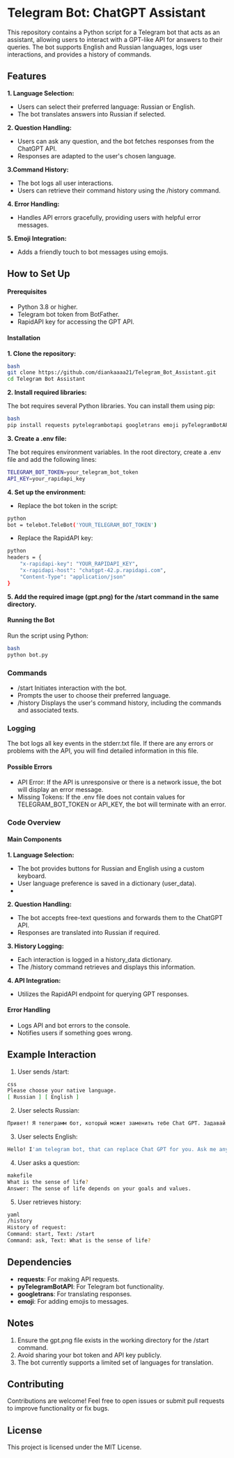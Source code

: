 # Telegram Bot: ChatGPT Assistant
This repository contains a Python script for a Telegram bot that acts as an assistant, allowing users to interact with a GPT-like API for answers to their queries. The bot supports English and Russian languages, logs user interactions, and provides a history of commands.

## Features
**1. Language Selection:**

- Users can select their preferred language: Russian or English.
- The bot translates answers into Russian if selected.

**2. Question Handling:**

- Users can ask any question, and the bot fetches responses from the ChatGPT API.
- Responses are adapted to the user's chosen language.

**3.Command History:**

- The bot logs all user interactions.
- Users can retrieve their command history using the /history command.

**4. Error Handling:**

- Handles API errors gracefully, providing users with helpful error messages.

**5. Emoji Integration:**

- Adds a friendly touch to bot messages using emojis.

## How to Set Up
#### Prerequisites
- Python 3.8 or higher.
- Telegram bot token from BotFather.
- RapidAPI key for accessing the GPT API.

#### Installation
**1. Clone the repository:**
```sh
bash
git clone https://github.com/diankaaaa21/Telegram_Bot_Assistant.git
cd Telegram Bot Assistant
```
**2. Install required libraries:**

The bot requires several Python libraries. You can install them using pip:
```sh
bash
pip install requests pytelegrambotapi googletrans emoji pyTelegramBotAPI python-dotenv 
```

**3. Create a .env file:**

The bot requires environment variables. In the root directory, create a .env file and add the following lines:

```sh
TELEGRAM_BOT_TOKEN=your_telegram_bot_token
API_KEY=your_rapidapi_key
```

**4. Set up the environment:**

- Replace the bot token in the script:
```sh
python
bot = telebot.TeleBot('YOUR_TELEGRAM_BOT_TOKEN')
```
- Replace the RapidAPI key:
```sh
python
headers = {
    "x-rapidapi-key": "YOUR_RAPIDAPI_KEY",
    "x-rapidapi-host": "chatgpt-42.p.rapidapi.com",
    "Content-Type": "application/json"
}
```
**5. Add the required image (gpt.png) for the /start command in the same directory.**

#### Running the Bot
Run the script using Python:
```sh
bash
python bot.py
```
### Commands
- /start
  Initiates interaction with the bot.
- Prompts the user to choose their preferred language.
- /history
  Displays the user's command history, including the commands and associated texts.

### Logging

The bot logs all key events in the stderr.txt file. If there are any errors or problems with the API, you will find detailed information in this file.
#### Possible Errors
- API Error: If the API is unresponsive or there is a network issue, the bot will display an error message.
- Missing Tokens: If the .env file does not contain values for TELEGRAM_BOT_TOKEN or API_KEY, the bot will terminate with an error.

### Code Overview
#### Main Components
**1. Language Selection:**

- The bot provides buttons for Russian and English using a custom keyboard.
- User language preference is saved in a dictionary (user_data).
-
**2. Question Handling:**

- The bot accepts free-text questions and forwards them to the ChatGPT API.
- Responses are translated into Russian if required.

**3. History Logging:**

- Each interaction is logged in a history_data dictionary.
- The /history command retrieves and displays this information.

**4. API Integration:**

- Utilizes the RapidAPI endpoint for querying GPT responses.

#### Error Handling
- Logs API and bot errors to the console.
- Notifies users if something goes wrong.

## Example Interaction

1. User sends /start:
```sh
css
Please choose your native language.
[ Russian ] [ English ]
```
2. User selects Russian:
```sh
Привет! Я телеграмм бот, который может заменить тебе Chat GPT. Задавай мне любые вопросы. 😊
```
3. User selects English:
```sh
Hello! I'am telegram bot, that can replace Chat GPT for you. Ask me any questions. 😊
```
4. User asks a question:
```sh
makefile
What is the sense of life?
Answer: The sense of life depends on your goals and values.
```
5. User retrieves history:
```sh
yaml
/history
History of request: 
Command: start, Text: /start
Command: ask, Text: What is the sense of life?
```
## Dependencies
- **requests**: For making API requests.
- **pyTelegramBotAPI**: For Telegram bot functionality.
- **googletrans**: For translating responses.
- **emoji**: For adding emojis to messages.

## Notes
1. Ensure the gpt.png file exists in the working directory for the /start command.
2. Avoid sharing your bot token and API key publicly.
3. The bot currently supports a limited set of languages for translation.

## Contributing
Contributions are welcome! Feel free to open issues or submit pull requests to improve functionality or fix bugs.

## License
This project is licensed under the MIT License.

